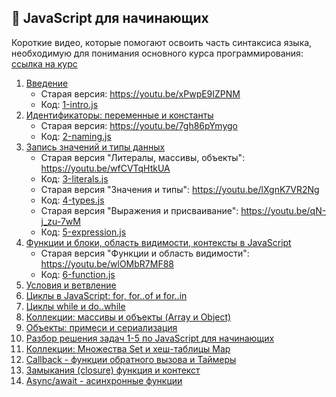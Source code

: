 ## 👶 JavaScript для начинающих

Короткие видео, которые помогают освоить часть синтаксиса языка, необходимую для
понимания основного курса программирования:
[ссылка на курс](https://github.com/HowProgrammingWorks/Index/blob/master/Courses/Fundamentals.md)

1. [Введение](https://youtu.be/2DM5I2CI4gY)
   - Старая версия: https://youtu.be/xPwpE9IZPNM
   - Код: [1-intro.js](JavaScript/1-intro.js)
2. [Идентификаторы: переменные и константы](https://youtu.be/fb318yXGwxo)
   - Старая версия: https://youtu.be/7gh86pYmygo
   - Код: [2-naming.js](JavaScript/2-naming.js)
3. [Запись значений и типы данных](https://youtu.be/B1Y00zN31Yg)
   - Старая версия "Литералы, массивы, объекты": https://youtu.be/wfCVTqHtkUA
   - Код: [3-literals.js](JavaScript/3-literals.js)
   - Старая версия "Значения и типы": https://youtu.be/lXgnK7VR2Ng
   - Код: [4-types.js](JavaScript/4-types.js)
   - Старая версия "Выражения и присваивание": https://youtu.be/qN-j_zu-7wM
   - Код: [5-expression.js](JavaScript/5-expression.js)
4. [Функции и блоки, область видимости, контексты в JavaScript](https://youtu.be/JdscRDLG9A4)
   - Старая версия "Функции и область видимости": https://youtu.be/wlOMbR7MF88
   - Код: [6-function.js](JavaScript/6-function.js)
5. [Условия и ветвление](https://youtu.be/O_EJ0StSnac)
6. [Циклы в JavaScript: for, for..of и for..in](https://youtu.be/_Jxe-WacgUs)
7. [Циклы while и do..while](https://youtu.be/wDVQrZx2dKU)
8. [Коллекции: массивы и объекты (Array и Object)](https://youtu.be/dZJ97DMu2cA)
9. [Объекты: примеси и сериализация](https://youtu.be/zRr-WZB7AK8)
10. [Разбор решения задач 1-5 по JavaScript для начинающих](https://youtu.be/WNNJfjL3h3s)
11. [Коллекции: Множества Set и хеш-таблицы Map](https://youtu.be/OE9DxIBu-8I)
12. [Callback - функции обратного вызова и Таймеры](https://youtu.be/6eg-WMDejSM)
13. [Замыкания (closure) функция и контекст](https://youtu.be/LUd-cFkhCrY)
14. [Async/await - асинхронные функции](https://youtu.be/DrOiZBcWlKg)
